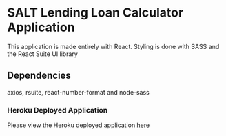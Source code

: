 # SALT Lending Loan Calculator Application

This application is made entirely with React. Styling is done with SASS and the React Suite UI library

## Dependencies

axios, rsuite, react-number-format and node-sass

### Heroku Deployed Application 

Please view the Heroku deployed application [here](https://limitless-anchorage-13670.herokuapp.com/)